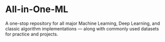 # All-in-One-ML
A one-stop repository for all major Machine Learning, Deep Learning, and classic algorithm implementations — along with commonly used datasets for practice and projects.
